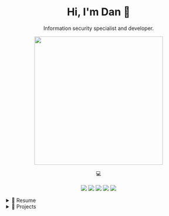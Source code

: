 <h1 align='center'>
  Hi, I'm Dan 👋
</h1>

<p align='center'>
  Information security specialist and developer.
</p>

<p align='center'>
  <a href="#"><img src="https://github-readme-stats.vercel.app/api?username=dikayx&show_icons=true&theme=github_dark" width="350"></a>
</p>

<p align='center'>
    💻<br/><br/>
    <img src="https://img.shields.io/badge/macOS-%23000000.svg?&style=for-the-badge&logo=apple&logoColor=white" />
    <img src="https://img.shields.io/badge/Windows-0078D6?style=for-the-badge&logo=windows&logoColor=white" />
    <img src="https://img.shields.io/badge/.NET-512BD4?style=for-the-badge&logo=.net&logoColor=white" />
    <img src="https://img.shields.io/badge/PowerShell-5391FE?style=for-the-badge&logo=powershell&logoColor=white" />
    <img src="https://img.shields.io/badge/Bash-4EAA25?style=for-the-badge&logo=gnu-bash&logoColor=white" />
</p>

<!-- Overview -->
<details>
  <summary>📃 Resume</summary>

## Overview

<p align="center">I work in the field of information security since 2020 and mainly focus on these areas:</p>

<p align="center">
<img src="https://img.shields.io/badge/Security%20Analysis-000000?logo=security&logoColor=white" />
<img src="https://img.shields.io/badge/Incident%20Response-000000?logo=security&logoColor=white" />
<img src="https://img.shields.io/badge/Operational%20Security-000000?logo=security&logoColor=white" />
<img src="https://img.shields.io/badge/Awareness%20Training-000000?logo=security&logoColor=white" />
<img src="https://img.shields.io/badge/Security%20Engineering-000000?logo=security&logoColor=white" />

</p>

</details>

<!-- Projects -->
<details>
  <summary>🔨 Projects</summary>
  
  <p align="center">You can find a selection of programming related projects I have worked on below:</p>

| Name                                                         | A short summary                                                                           | Stars                                                                            | Technology                                                                          |
| ------------------------------------------------------------ | ----------------------------------------------------------------------------------------- | -------------------------------------------------------------------------------- | ----------------------------------------------------------------------------------- |
| [NetScan](https://github.com/dikayx/netscan)                 | Port scanning tool for network analysis and security assessment.                          | ![GitHub Repo stars](https://img.shields.io/github/stars/dikayx/netscan)         | ![.NET](https://img.shields.io/badge/8.0-512BD4?logo=.net&logoColor=white)          |
| [WinVPN](https://github.com/dikayx/winvpn)                   | VPN desktop application for Windows that uses the services of VPNBook.                    | ![GitHub Repo stars](https://img.shields.io/github/stars/dikayx/winvpn)          | ![.NET](https://img.shields.io/badge/8.0-512BD4?logo=.net&logoColor=white)          |
| [XBatteryMonitor](https://github.com/dikayx/xbatterymonitor) | A small companion app for Windows that notifies you, when your gamepad is low on battery. | ![GitHub Repo stars](https://img.shields.io/github/stars/dikayx/xbatterymonitor) | ![.NET](https://img.shields.io/badge/8.0-512BD4?logo=.net&logoColor=white)          |
| [SimRateDisplay](https://github.com/dikayx/simratedisplay)   | A simple desktop app that displays the current simulation rate for MSFS 2020.             | ![GitHub Repo stars](https://img.shields.io/github/stars/dikayx/simratedisplay)  | ![.NET](https://img.shields.io/badge/8.0-512BD4?logo=.net&logoColor=white)          |
| [MAPy](https://github.com/dikayx/mapy)                       | An email analysis tool to help you parse raw data and extract useful information from it  | ![GitHub Repo stars](https://img.shields.io/github/stars/dikayx/mapy)            | ![Python](https://img.shields.io/badge/3.10-3776AB?logo=python&logoColor=white)     |
| [ExifEx](https://github.com/dikayx/exifex)                   | A web app to extract and display EXIF data from images.                                   | ![GitHub Repo stars](https://img.shields.io/github/stars/dikayx/exifex)          | ![Python](https://img.shields.io/badge/3.10-3776AB?logo=python&logoColor=white)     |
| [Spoofy](https://github.com/dikayx/spoofy)                   | Check if a domain is vulnerable to common spoofing attacks.                               | ![GitHub Repo stars](https://img.shields.io/github/stars/dikayx/spoofy)          | ![Python](https://img.shields.io/badge/3.10-3776AB?logo=python&logoColor=white)     |
| [SQLite Viewer](https://github.com/dikayx/sqlite-viewer)     | A simple cross-platform desktop app to query and edit SQLite databases.                   | ![GitHub Repo stars](https://img.shields.io/github/stars/dikayx/sqlite-viewer)   | ![Java](https://img.shields.io/badge/Java%2011-007396?logo=openjdk&logoColor=white) |

</details>
